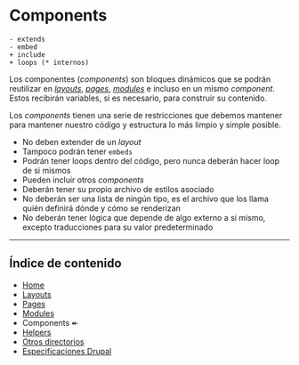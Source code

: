 # Components

```
- extends
- embed
+ include
+ loops (* internos)
```

Los componentes (_components_) son bloques dinámicos que se podrán reutilizar en [_layouts_](./Layouts.md), [_pages_](./Pages.md), [_modules_](./Modules.md) e incluso en un mismo _component_. Estos recibirán variables, si es necesario, para construir su contenido.

Los _components_ tienen una serie de restricciones que debemos mantener para mantener nuestro código y estructura lo más limpio y simple posible.

- No deben extender de un _layout_
- Tampoco podrán tener `embeds`
- Podrán tener loops dentro del código, pero nunca deberán hacer loop de si mismos
- Pueden incluir otros _components_
- Deberán tener su propio archivo de estilos asociado
- No deberán ser una lista de ningún tipo, es el archivo que los llama quién definirá dónde y cómo se renderizan
- No deberán tener lógica que depende de algo externo a si mismo, excepto traducciones para su valor predeterminado

----

## Índice de contenido

- [Home](./Index.md)
- [Layouts](./Layouts.md)
- [Pages](./Pages.md)
- [Modules](./Modules.md)
- Components ↞
- [Helpers](./Helpers.md)
- [Otros directorios](./Others.md)
- [Especificaciones Drupal](./Drupal.md)
